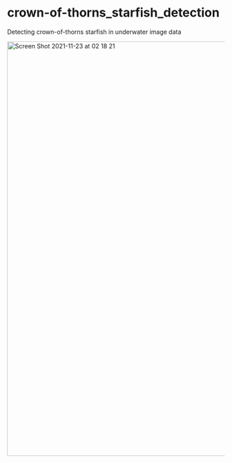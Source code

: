# crown-of-thorns_starfish_detection
Detecting crown-of-thorns starfish in underwater image data

<img width="961" alt="Screen Shot 2021-11-23 at 02 18 21" src="https://user-images.githubusercontent.com/8023150/142949342-bbfdeb40-5323-4820-a298-93d110390a14.png">
